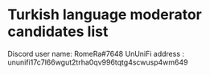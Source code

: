 # Turkish language moderator candidates list

Discord user name: RomeRa#7648
UnUniFi address : ununifi17c7l66wgut2trha0qv996tqtg4scwusp4wm649
